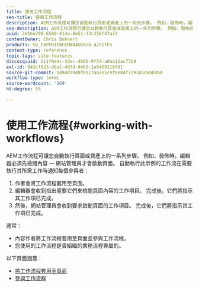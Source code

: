 ```yaml
---
title: 使用工作流程
seo-title: 使用工作流程
description: AEM工作流程可讓您自動執行頁面或資產上的一系列步驟。 例如，發佈時，編輯器必須先檢閱內容 — 網站管理員才會啟動頁面。 自動執行此示例的工作流會在需要執行其所需工作時通知每個參與者。
seo-description: AEM工作流程可讓您自動執行頁面或資產上的一系列步驟。 例如，發佈時，編輯器必須先檢閱內容 — 網站管理員才會啟動頁面。 自動執行此示例的工作流會在需要執行其所需工作時通知每個參與者。
uuid: 3eb6e790-6589-414a-8e51-33c358f47a73
contentOwner: Chris Bohnert
products: SG_EXPERIENCEMANAGER/6.4/SITES
content-type: reference
topic-tags: site-features
discoiquuid: b11f0e4c-4dec-4b66-9f54-a0aa13ac77b9
exl-id: 843cf933-d8a1-407d-9468-1a6409110f81
source-git-commit: bd94d3949f0117aa3e1c9f0e84f7293a5d6b03b4
workflow-type: tm+mt
source-wordcount: '269'
ht-degree: 5%

---
```


# 使用工作流程{#working-with-workflows}

AEM工作流程可讓您自動執行頁面或資產上的一系列步驟。 例如，發佈時，編輯器必須先檢閱內容 — 網站管理員才會啟動頁面。 自動執行此示例的工作流在需要執行其所需工作時通知每個參與者：

1. 作者會將工作流程套用至頁面。
1. 編輯器會收到指出需要它們來檢閱頁面內容的工作項目。 完成後，它們將指示其工作項已完成。
1. 然後，網站管理員會收到要求啟動頁面的工作項目。 完成後，它們將指示其工作項已完成。

通常：

* 內容作者將工作流程套用至頁面並參與工作流程。
* 您使用的工作流程是貴組織的業務流程專屬的。

以下頁面涵蓋：

* [將工作流程套用至頁面](/help/sites-classic-ui-authoring/classic-workflows-applying.md)
* [參與工作流程](/help/sites-classic-ui-authoring/classic-workflows-participating.md)
